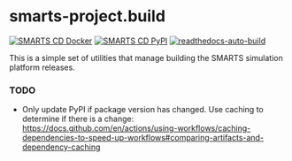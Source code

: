 # smarts-project.build
[![SMARTS CD Docker](https://github.com/smarts-project/smarts-project.build/actions/workflows/cd-docker.yml/badge.svg)](https://github.com/smarts-project/smarts-project.build/actions/workflows/cd-docker.yml)
[![SMARTS CD PyPI](https://github.com/smarts-project/smarts-project.build/actions/workflows/cd-pypi.yml/badge.svg)](https://github.com/smarts-project/smarts-project.build/actions/workflows/cd-pypi.yml)
[![readthedocs-auto-build](https://github.com/smarts-project/smarts-project.build/actions/workflows/readthedocs-auto-build.yml/badge.svg)](https://github.com/smarts-project/smarts-project.build/actions/workflows/readthedocs-auto-build.yml)

This is a simple set of utilities that manage building the SMARTS simulation platform releases.


### TODO
- Only update PyPI if package version has changed. Use caching to determine if there is a change: https://docs.github.com/en/actions/using-workflows/caching-dependencies-to-speed-up-workflows#comparing-artifacts-and-dependency-caching
